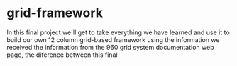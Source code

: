 # grid-framework
In this final project we´ll get to take everything we have  learned and use it to build our own  12 column grid-based framework using the information we received the information from the 960 grid system documentation web page, the diference between this final 
